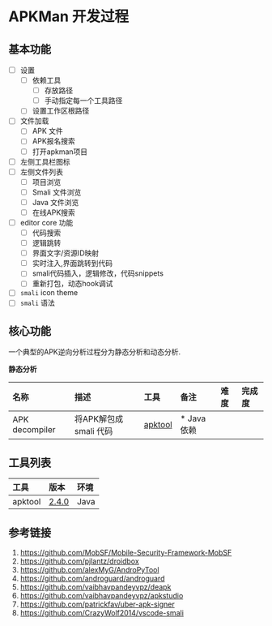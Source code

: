 # APKMan 开发过程

## 基本功能

- [ ] 设置
  - [ ] 依赖工具
    - [ ] 存放路径
    - [ ] 手动指定每一个工具路径
  - [ ] 设置工作区根路径 
- [ ] 文件加载
  - [ ] APK 文件
  - [ ] APK报名搜索
  - [ ] 打开apkman项目
- [ ] 左侧工具栏图标
- [ ] 左侧文件列表
	- [ ] 项目浏览
	- [ ] Smali 文件浏览
	- [ ] Java 文件浏览
	- [ ] 在线APK搜索
- [ ] editor core 功能
  - [ ] 代码搜索
  - [ ] 逻辑跳转
  - [ ] 界面文字/资源ID映射
  - [ ] 实时注入,界面跳转到代码
  - [ ] smali代码插入，逻辑修改，代码snippets
  - [ ] 重新打包，动态hook调试
- [ ] `smali` icon theme
- [ ] `smali` 语法

## 核心功能

一个典型的APK逆向分析过程分为静态分析和动态分析.

**静态分析**

|名称|描述|工具|备注|难度|完成度|
| :----- | :----- | :----- | :----- | :----- | :----- |
|APK decompiler|将APK解包成 smali 代码|[apktool](https://github.com/iBotPeaches/Apktool)|* Java依赖<br />|||


## 工具列表

|工具|版本|环境|
| :--- | :--- | :--- |
|apktool|[2.4.0](https://github.com/iBotPeaches/Apktool/releases/download/v2.4.0/apktool_2.4.0.jar)|Java|


## 参考链接

1. https://github.com/MobSF/Mobile-Security-Framework-MobSF
2. https://github.com/pjlantz/droidbox
3. https://github.com/alexMyG/AndroPyTool
4. https://github.com/androguard/androguard
5. https://github.com/vaibhavpandeyvpz/deapk
6. https://github.com/vaibhavpandeyvpz/apkstudio
7. https://github.com/patrickfav/uber-apk-signer
8. https://github.com/CrazyWolf2014/vscode-smali